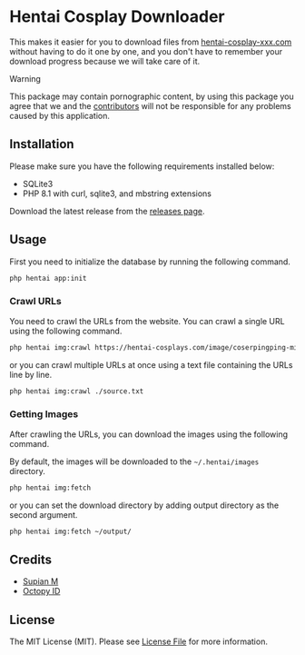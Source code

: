 # Hentai Cosplay Downloader

This makes it easier for you to download files from [hentai-cosplay-xxx.com](https://hentai-cosplay-xxx.com/) without having to do it one by one, and you don't have to remember your
download progress because we will take care of it.

> [!WARNING]
> 
> This package may contain pornographic content, by using this package you agree that we and the [contributors](https://github.com/OctopyID/HentaiCosplay/graphs/contributors) will not be responsible for any problems caused by this application.

## Installation

Please make sure you have the following requirements installed below:

- SQLite3
- PHP 8.1 with curl, sqlite3, and mbstring extensions

Download the latest release from the [releases page](https://github.com/SupianIDz/HentaiCosplay/releases).

## Usage

First you need to initialize the database by running the following command.

```bash
php hentai app:init
```

### Crawl URLs

You need to crawl the URLs from the website. You can crawl a single URL using the following command.

```bash
php hentai img:crawl https://hentai-cosplays.com/image/coserpingping-misa-amane/
```

or you can crawl multiple URLs at once using a text file containing the URLs line by line.

```bash
php hentai img:crawl ./source.txt
```

### Getting Images

After crawling the URLs, you can download the images using the following command.

By default, the images will be downloaded to the `~/.hentai/images` directory.

```bash
php hentai img:fetch
```

or you can set the download directory by adding output directory as the second argument.

```bash
php hentai img:fetch ~/output/
```

## Credits

- [Supian M](https://github.com/SupianIDz)
- [Octopy ID](https://github.com/OctopyID)

## License

The MIT License (MIT). Please see [License File](LICENSE) for more information.
